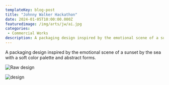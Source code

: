 ```yaml
---
templateKey: blog-post
title: "Johnny Walker Hackathon"
date: 2024-01-05T10:00:00.000Z
featuredimage: /img/arts/jw/ai.jpg
categories:
 - Commercial Works 
description: A packaging design inspired by the emotional scene of a sunset by the sea with a soft color palette and abstract forms.
---
```


A packaging design inspired by the emotional scene of a sunset by the sea with a soft color palette and abstract forms.


![Raw design](/img/arts/jw/illustrator.png)

![design](/img/arts/jw/illustrator2.png)
